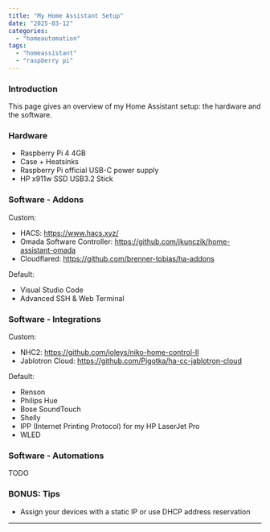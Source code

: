 ```yaml
---
title: "My Home Assistant Setup"
date: "2025-03-12"
categories:   
  - "homeautomation"
tags: 
  - "homeassistant"
  - "raspberry pi"  
---
```


### **Introduction**  
This page gives an overview of my Home Assistant setup: the hardware and the software.

### **Hardware**  

- Raspberry Pi 4 4GB
- Case + Heatsinks
- Raspberry Pi official USB-C power supply
- HP x911w SSD USB3.2 Stick

### **Software - Addons**  

Custom:
- HACS: https://www.hacs.xyz/
- Omada Software Controller: https://github.com/jkunczik/home-assistant-omada
- Cloudflared: https://github.com/brenner-tobias/ha-addons

Default:
- Visual Studio Code
- Advanced SSH & Web Terminal


### **Software - Integrations**  

Custom:
- NHC2: https://github.com/joleys/niko-home-control-II
- Jablotron Cloud: https://github.com/Pigotka/ha-cc-jablotron-cloud

Default:
- Renson
- Philips Hue
- Bose SoundTouch
- Shelly
- IPP (Internet Printing Protocol) for my HP LaserJet Pro
- WLED

### **Software - Automations**  
TODO

### **BONUS: Tips**  
- Assign your devices with a static IP or use DHCP address reservation

---
